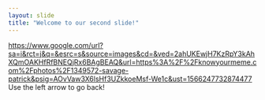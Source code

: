 ```yaml
---
layout: slide
title: "Welcome to our second slide!"
---
```

https://www.google.com/url?sa=i&rct=j&q=&esrc=s&source=images&cd=&ved=2ahUKEwjH7KzRpY3kAhXQmOAKHfRfBNEQjRx6BAgBEAQ&url=https%3A%2F%2Fknowyourmeme.com%2Fphotos%2F1349572-savage-patrick&psig=AOvVaw3X6lsHf3UZkkoeMsf-We1c&ust=1566247732874477
Use the left arrow to go back!
